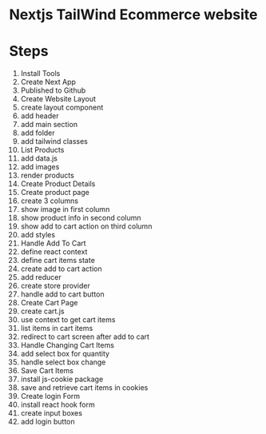 # Nextjs TailWind Ecommerce website

# Steps

1. Install Tools
2. Create Next App
3. Published to Github
4. Create Website Layout
  1. create layout component
  2. add header
  3. add main section
  4. add folder
  5. add tailwind classes
5. List Products
  1. add data.js
  2. add images
  3. render products
6. Create Product Details
  1. Create product page
  2. create 3 columns
  3. show image in first column
  4. show product info in second column
  5. show add to cart action on third column
  6. add styles
7. Handle Add To Cart
  1. define react context
  2. define cart items state
  3. create add to cart action
  4. add reducer
  5. create store provider
  6. handle add to cart button
8. Create Cart Page
  1. create cart.js
  2. use context to get cart items
  3. list items in cart items
  4. redirect to cart screen after add to cart
9. Handle Changing Cart Items
  1. add select box for quantity
  2. handle select box change
10. Save Cart Items
 1. install js-cookie package
 2. save and retrieve cart items in cookies
11. Create login Form
  1. install react hook form
  2. create input boxes
  3. add login button
